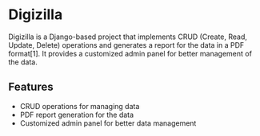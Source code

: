 # Digizilla

Digizilla is a Django-based project that implements CRUD (Create, Read, Update, Delete) operations and generates a report for the data in a PDF format[1]. It provides a customized admin panel for better management of the data.

## Features

- CRUD operations for managing data
- PDF report generation for the data
- Customized admin panel for better data management

